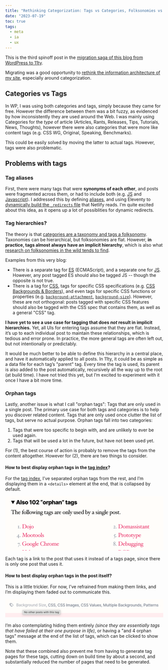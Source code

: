 ```yaml
---
title: "Rethinking Categorization: Tags vs Categories, Folksonomies vs Taxonomies"
date: "2023-07-19"
toc: true
tags:
  - meta
  - ia
  - ux
---
```


This is the third spinoff post in the [migration saga of this blog from WordPress to 11ty](../going-lean/).

Migrating was a good opportunity to [rethink the information architecture of my site](https://twitter.com/LeaVerou/status/1680900090829983744),
especially around categorization.

## Categories vs Tags

In WP, I was using both categories and tags, simply because they came for free.
However the difference between them was a bit fuzzy, as evidenced by how inconsistently they are used around the Web.
I was mainly using Categories for the *type* of article (Articles, Rants, Releases, Tips, Tutorials, News, Thoughts),
however there were also categories that were more like content tags (e.g. CSS WG, Original, Speaking, Benchmarks).

This could be easily solved by moving the latter to actual tags. However, tags were also problematic.
<!-- more -->
## Problems with tags

### Tag aliases

First, there were many tags that were **synonyms of each other**, and posts were fragmented across them, or had to include both (e.g. [JS](/blog/tags/js/) and [Javascript](/blog/tags/javascript)).
I addressed this by defining [aliases](https://github.com/LeaVerou/lea.verou.me/blob/main/data/tag_aliases.json), and using Eleventy to [dynamically build the `_redirects` file](https://github.com/LeaVerou/lea.verou.me/blob/main/redirects.njk) that Netlify reads.
I’m quite excited about this idea, as it opens up a lot of possiblities for dynamic redirects.

### Tag hierarchies?

The theory is that [categories are a taxonomy and tags a folksonomy](https://en.wikipedia.org/wiki/Folksonomy#Folksonomy_vs._taxonomy).
Taxonomies can be hierarchical, but folksonomies are flat.
However, **in practice, tags almost always have an implicit hierarchy**, which is also what [research on folksonomies in the wild tends to find](https://en.wikipedia.org/wiki/Folksonomy#Folksonomy_vs._taxonomy).

Examples from this very blog:
- There is a separate tag for [ES](/blog/tags/es/) (ECMAScript), and a separate one for [JS](/blog/tags/js).
However, any post tagged ES should also be tagged JS -- though the opposite is not true.
- There is a tag for [CSS](/blog/tags/css/), tags for specific CSS specifications (e.g. [CSS Backgrounds & Borders](/blog/tags/css-backgrounds/)), and even tags for specific CSS functions or properties (e.g. [`background-attachment`](/blog/tags/background-attachment/), [`background-size`](/blog/tags/background-size/)).
However, these are not orthogonal: posts tagged with specific CSS features should also be tagged with the CSS spec that contains them, as well as a general "CSS" tag.

**I have yet to see a use case for tagging that does *not* result in implicit hierarchies.**
Yet, all UIs for entering tags assume that they are flat.
Instead, it’s up to each individual post to maintain these relationships, which is tedious and error prone.
In practice, the more general tags are often left out, but not intentionally or predictably.

It would be much better to be able to define this hierarchy in a central place, and have it automatically applied to all posts.
In 11ty, it could be as simple as a data file for each tag’s "parent" tag.
Every time the tag is used, its parent is also added to the post automatically, recursively all the way up to the root (at build time).
I have not tried this yet, but I’m excited to experiment with it once I have a bit more time.

### Orphan tags

Lastly, another issue is what I call "orphan tags": Tags that are only used in a single post.
The primary use case for both tags and categories is to help you discover related content.
Tags that are only used once clutter the list of tags, but serve no actual purpose.
Orphan tags fall into two categories:
1. Tags that were too specific to begin with, and are unlikely to ever be used again.
2. Tags that will be used a lot in the future, but have not been used yet.

For (1), the best course of action is probably to remove the tags from the content altogether.
However for (2), there are two things to consider.

#### How to best display orphan tags in the [tag index](/blog/tags/)?

For the [tag index](/blog/tags/), I’ve separated orphan tags from the rest,
and I’m displaying them in a `<details>` element at the end, that is collapsed by default.

![](images/orphan-index.png)

Each tag is a link to the post that uses it instead of a tags page, since there is only one post that uses it.

#### How to best display orphan tags in the post itself?

This is a little trickier.
For now, I’ve refrained from making them links, and I’m displaying them faded out to communicate this.

![](images/orphan-tags-post.png)

I’m also contemplating hiding them entirely *(since they are essentially tags that have failed at their one purpose in life)*,
or having a "and 4 orphan tags" message at the end of the list of tags, which can be clicked to show them.

Note that these combined also prevent me from having to generate tag pages for these tags,
cutting down on build time by about a second, and substantially reduced the number of pages that need to be generated.